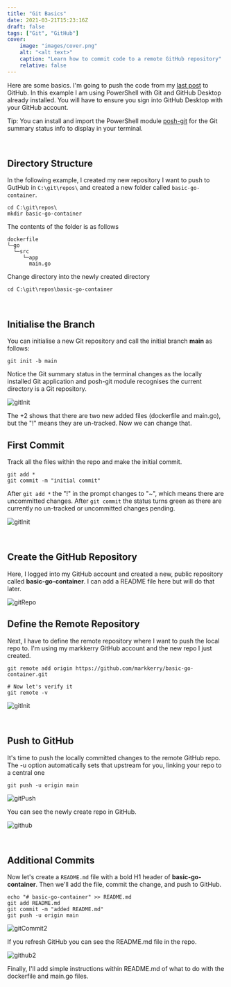```yaml
---
title: "Git Basics"
date: 2021-03-21T15:23:16Z
draft: false
tags: ["Git", "GitHub"]
cover:
    image: "images/cover.png"
    alt: "<alt text>"
    caption: "Learn how to commit code to a remote GitHub repository"
    relative: false
---
```


Here are some basics. I'm going to push the code from my [last post](https://markkerry.github.io/posts/docker-go-web-app/) to GitHub. In this example I am using PowerShell with Git and GitHub Desktop already installed. You will have to ensure you sign into GitHub Desktop with your GitHub account.

Tip: You can install and import the PowerShell module [posh-git](https://www.powershellgallery.com/packages/posh-git/1.0.0) for the Git summary status info to display in your terminal.

<br>

## Directory Structure

In the following example, I created my new repository I want to push to GutHub in `C:\git\repos\` and created a new folder called `basic-go-container`.

```terminal
cd C:\git\repos\
mkdir basic-go-container
```

The contents of the folder is as follows

```terminal
dockerfile
└─go
  └─src
     └─app
       main.go
```

Change directory into the newly created directory

```terminal
cd C:\git\repos\basic-go-container
```

<br>

## Initialise the Branch

You can initialise a new Git repository and call the initial branch __main__ as follows:

```git
git init -b main
```

Notice the Git summary status in the terminal changes as the locally installed Git application and posh-git module recognises the current directory is a Git repository.

![gitInit](images/gitInit.png)

The +2 shows that there are two new added files (dockerfile and main.go), but the "!" means they are un-tracked. Now we can change that.

## First Commit

Track all the files within the repo and make the initial commit.

```git
git add *
git commit -m "initial commit"
```

After `git add *` the "!" in the prompt changes to "~", which means there are uncommitted changes. After `git commit` the status turns green as there are currently no un-tracked or uncommitted changes pending.

![gitInit](images/gitCommit.png)

<br>

## Create the GitHub Repository

Here, I logged into my GitHub account and created a new, public repository called __basic-go-container__. I can add a README file here but will do that later.

![gitRepo](images/gitRepo.png)

## Define the Remote Repository

Next, I have to define the remote repository where I want to push the local repo to. I'm using my markkerry GitHub account and the new repo I just created.

```git
git remote add origin https://github.com/markkerry/basic-go-container.git

# Now let's verify it
git remote -v
```

![gitInit](images/gitRemote.png)

<br>

## Push to GitHub

It's time to push the locally committed changes to the remote GitHub repo. The -u option automatically sets that upstream for you, linking your repo to a central one

```git
git push -u origin main
```

![gitPush](images/gitPush.png)

You can see the newly create repo in GitHub.

![github](images/github.png)

<br>

## Additional Commits

Now let's create a `README.md` file with a bold H1 header of __basic-go-container__. Then we'll add the file, commit the change, and push to GitHub.

```terminal
echo "# basic-go-container" >> README.md
git add README.md
git commit -m "added README.md"
git push -u origin main
```

![gitCommit2](images/gitCommit2.png)

If you refresh GitHub you can see the README.md file in the repo.

![github2](images/github2.png)

Finally, I'll add simple instructions within README.md of what to do with the dockerfile and main.go files.
